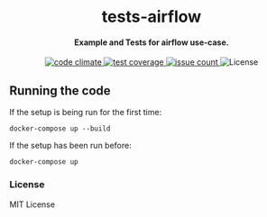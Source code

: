 
<h1 align="center">
  <br>
  tests-airflow
  <br>
</h1>

<h4 align="center">Example and Tests for airflow use-case.</h4>

<p align="center">

  <a href="https://codeclimate.com/github/daemonslayer/tests-airflow">
    <img src="https://codeclimate.com/github/daemonslayer/tests-airflow/badges/gpa.svg" alt="code climate">
  </a>
  <a href="https://codeclimate.com/github/daemonslayer/tests-airflow/coverage">
    <img src="https://codeclimate.com/github/daemonslayer/tests-airflow/badges/coverage.svg" alt="test coverage">
  </a>
  <a href="https://codeclimate.com/github/daemonslayer/tests-airflow">
    <img src="https://codeclimate.com/github/daemonslayer/tests-airflow/badges/issue_count.svg" alt="issue count">
  </a>  
  <a>
      <img src="https://img.shields.io/github/license/mashape/apistatus.svg" alt="License">
  </a>
</p>

## Running the code

If the setup is being run for the first time:

```
docker-compose up --build
```


If the setup has been run before:

```
docker-compose up
```

### License
MIT License
